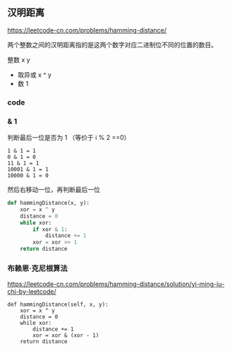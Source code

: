 ## 汉明距离

https://leetcode-cn.com/problems/hamming-distance/

两个整数之间的汉明距离指的是这两个数字对应二进制位不同的位置的数目。

整数 x y

- 取异或 x ^ y
- 数 1 

### code

### & 1

判断最后一位是否为 1 （等价于 i % 2 ==0）

```
1 & 1 = 1
0 & 1 = 0
11 & 1 = 1
10001 & 1 = 1
10000 & 1 = 0
```

然后右移动一位，再判断最后一位


```python
def hammingDistance(x, y):
    xor = x ^ y
    distance = 0
    while xor:
        if xor & 1:
            distance += 1
        xor = xor >> 1
    return distance
```

### 布赖恩·克尼根算法 

https://leetcode-cn.com/problems/hamming-distance/solution/yi-ming-ju-chi-by-leetcode/

```
def hammingDistance(self, x, y):
    xor = x ^ y
    distance = 0
    while xor:
        distance += 1
        xor = xor & (xor - 1)
    return distance
```

